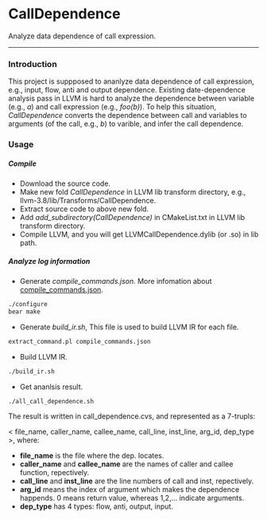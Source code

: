 # CallDependence
Analyze data dependence of call expression.

---

### Introduction
This project is suppposed to ananlyze data dependence of call expression, e.g., input, flow, anti and output dependence. Existing date-dependence analysis pass in LLVM is hard to analyze the dependence between variable (e.g., *a*) and call expression (e.g., *foo(b)*). To help this situation, *CallDependence* converts the dependence between call and variables to arguments (of the call, e.g., *b*) to varible, and infer the call dependence.

### Usage

##### Compile
- Download the source code.
- Make new fold *CallDependence* in LLVM lib transform directory, e.g., llvm-3.8/lib/Transforms/CallDependence.
- Extract source code to above new fold.
- Add *add_subdirectory(CallDependence)* in CMakeList.txt in LLVM lib transform directory.
- Compile LLVM, and you will get LLVMCallDependence.dylib (or .so) in lib path. 

##### Analyze log information
- Generate *compile_commands.json*. More infomation about [compile_commands.json](http://clang.llvm.org/docs/JSONCompilationDatabase.html).
```sh
./configure
bear make
```
- Generate *build_ir.sh*, This file is used to build LLVM IR for each file.
```sh
extract_command.pl compile_commands.json
```
- Build LLVM IR.
```sh
./build_ir.sh
```
- Get ananlsis result.
```sh
./all_call_dependence.sh
```
The result is written in call_dependence.cvs, and represented as a 7-trupls:

< file_name, caller_name, callee_name, call_line, inst_line, arg_id, dep_type >, where:

* **file_name** is the file where the dep. locates.
* **caller_name** and **callee_name** are the names of caller and callee function, repectively.
* **call_line** and **inst_line** are the line numbers of call and inst, repectively.
* **arg_id** means the index of argument which makes the dependence happends. 0 means return value, whereas 1,2,... indicate arguments.
* **dep_type** has 4 types: flow, anti, output, input.
